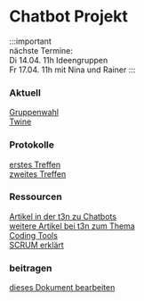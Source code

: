 [Kommentare]: <> (
hey hallo willkommen hoffe es gefällt :3 <3 
)

# Chatbot Projekt

:::important  
nächste Termine:  
Di 14.04. 11h Ideengruppen  
Fr 17.04. 11h mit Nina und Rainer
:::  

### Aktuell

[Gruppenwahl](Orga/Gruppenwahl)  
[Twine](twine/)  

### Protokolle

[erstes Treffen](Protokoll/Treffen_1)  
[zweites Treffen](Protokoll/Treffen_2)

### Ressourcen

[Artikel in der t3n zu Chatbots](https://drive.google.com/file/d/1x8BuAEbj8uXh2bs88FiGuoiBvpE5S_mf/view)  
[weitere Artikel bei t3n zum Thema](https://t3n.de/tag/chatbot/)  
[Coding Tools](Ressourcen/Code)  
[SCRUM erklärt](Ressourcen/SCRUM)

### beitragen

[dieses Dokument bearbeiten](howto)


<!-- [Umfrage Verfügbarkeit und Interessen](https://docs.google.com/forms/d/e/1FAIpQLSdAJpVUdNgwOOEEEtxxeTn_oIskPllzoQBWEyAeUrNdsjNr0Q/viewform)   -->
